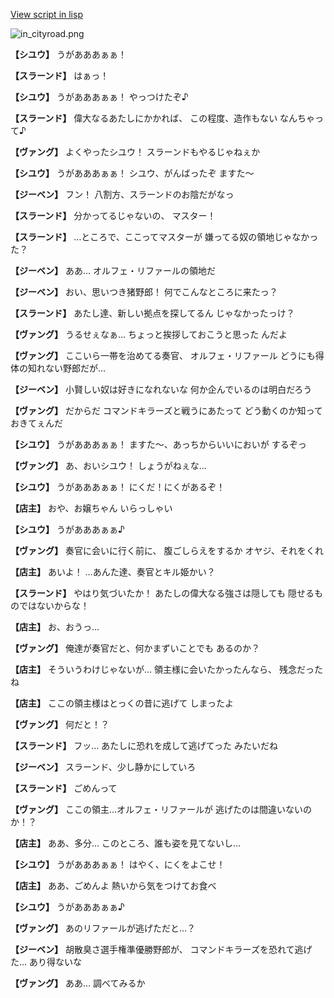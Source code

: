 [View script in lisp](../scripts/210101053.txt)

![in_cityroad.png](../images/backgrounds/in_cityroad.png)

**【シユウ】**
うがあああぁぁ！

**【スラーンド】**
はぁっ！

**【シユウ】**
うがあああぁぁ！
やっつけたぞ♪

**【スラーンド】**
偉大なるあたしにかかれば、
この程度、造作もない
なんちゃって♪

**【ヴァング】**
よくやったシユウ！
スラーンドもやるじゃねぇか

**【シユウ】**
うがあああぁぁ！
シユウ、がんばったぞ
ますた～

**【ジーベン】**
フン！
八割方、スラーンドのお陰だがなっ

**【スラーンド】**
分かってるじゃないの、
マスター！

**【スラーンド】**
…ところで、ここってマスターが
嫌ってる奴の領地じゃなかった？

**【ジーベン】**
ああ…
オルフェ・リファールの領地だ

**【ジーベン】**
おい、思いつき猪野郎！
何でこんなところに来たっ？

**【スラーンド】**
あたし達、新しい拠点を探してるん
じゃなかったっけ？

**【ヴァング】**
うるせぇなぁ…
ちょっと挨拶しておこうと思った
んだよ

**【ヴァング】**
ここいら一帯を治めてる奏官、
オルフェ・リファール
どうにも得体の知れない野郎だが…

**【ジーベン】**
小賢しい奴は好きになれないな
何か企んでいるのは明白だろう

**【ヴァング】**
だからだ
コマンドキラーズと戦うにあたって
どう動くのか知っておきてぇんだ

**【シユウ】**
うがあああぁぁ！
ますた～、あっちからいいにおいが
するぞっ

**【ヴァング】**
あ、おいシユウ！
しょうがねぇな…

**【シユウ】**
うがあああぁぁ！
にくだ！にくがあるぞ！

**【店主】**
おや、お嬢ちゃん
いらっしゃい

**【シユウ】**
うがあああぁぁ♪

**【ヴァング】**
奏官に会いに行く前に、
腹ごしらえをするか
オヤジ、それをくれ

**【店主】**
あいよ！
…あんた達、奏官とキル姫かい？

**【スラーンド】**
やはり気づいたか！
あたしの偉大なる強さは隠しても
隠せるものではないからな！

**【店主】**
お、おうっ…

**【ヴァング】**
俺達が奏官だと、何かまずいことでも
あるのか？

**【店主】**
そういうわけじゃないが…
領主様に会いたかったんなら、
残念だったね

**【店主】**
ここの領主様はとっくの昔に逃げて
しまったよ

**【ヴァング】**
何だと！？

**【スラーンド】**
フッ…
あたしに恐れを成して逃げてった
みたいだね

**【ジーベン】**
スラーンド、少し静かにしていろ

**【スラーンド】**
ごめんって

**【ヴァング】**
ここの領主…オルフェ・リファールが
逃げたのは間違いないのか！？

**【店主】**
ああ、多分…
このところ、誰も姿を見てないし…

**【シユウ】**
うがあああぁぁ！
はやく、にくをよこせ！

**【店主】**
ああ、ごめんよ
熱いから気をつけてお食べ

**【シユウ】**
うがあああぁぁ♪

**【ヴァング】**
あのリファールが逃げただと…？

**【ジーベン】**
胡散臭さ選手権準優勝野郎が、
コマンドキラーズを恐れて逃げた…
あり得ないな

**【ヴァング】**
ああ…
調べてみるか
